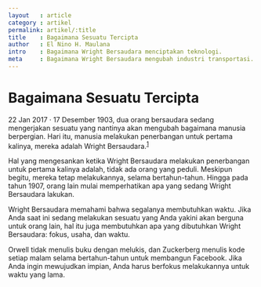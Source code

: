 ```yaml
---
layout   : article
category : artikel
permalink: artikel/:title
title    : Bagaimana Sesuatu Tercipta
author   : El Nino H. Maulana
intro    : Bagaimana Wright Bersaudara menciptakan teknologi.
meta     : Bagaimana Wright Bersaudara mengubah industri transportasi.
---
```


# Bagaimana Sesuatu Tercipta

<p><date class="site-post__info">22 Jan 2017 &middot; </date>17 Desember 1903, dua orang bersaudara sedang mengerjakan sesuatu yang nantinya akan mengubah bagaimana manusia berpergian. Hari itu, manusia melakukan penerbangan untuk pertama kalinya, mereka adalah Wright Bersaudara.<sup><a href="#footnotes" title="Catatan Nr.1">1</a></sup></p>

Hal yang mengesankan ketika Wright Bersaudara melakukan penerbangan untuk pertama kalinya adalah, tidak ada orang yang peduli. Meskipun begitu, mereka tetap melakukannya, selama bertahun-tahun. Hingga pada tahun 1907, orang lain mulai memperhatikan apa yang sedang Wright Bersaudara lakukan.

Wright Bersaudara memahami bahwa segalanya membutuhkan waktu. Jika Anda saat ini sedang melakukan sesuatu yang Anda yakini akan berguna untuk orang lain, hal itu juga membutuhkan apa yang dibutuhkan Wright Bersaudara: fokus, usaha, dan waktu.

Orwell tidak menulis buku dengan melukis, dan Zuckerberg menulis kode setiap malam selama bertahun-tahun untuk membangun Facebook. Jika Anda ingin mewujudkan impian, Anda harus berfokus melakukannya untuk waktu yang lama.
